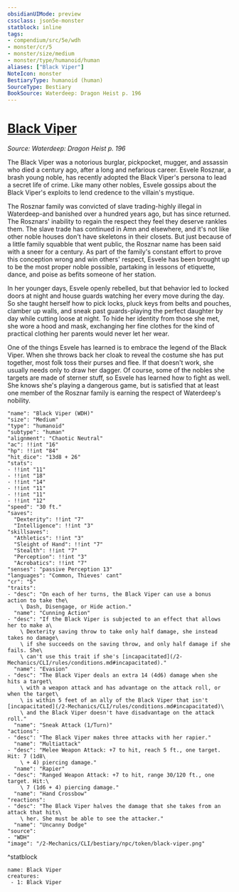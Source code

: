 ```yaml
---
obsidianUIMode: preview
cssclass: json5e-monster
statblock: inline
tags:
- compendium/src/5e/wdh
- monster/cr/5
- monster/size/medium
- monster/type/humanoid/human
aliases: ["Black Viper"]
NoteIcon: monster
BestiaryType: humanoid (human)
SourceType: Bestiary
BookSource: Waterdeep: Dragon Heist p. 196
---
```

# [Black Viper](2-Mechanics/CLI/bestiary/npc/black-viper-wdh.md)
*Source: Waterdeep: Dragon Heist p. 196*  

The Black Viper was a notorious burglar, pickpocket, mugger, and assassin who died a century ago, after a long and nefarious career. Esvele Rosznar, a brash young noble, has recently adopted the Black Viper's persona to lead a secret life of crime. Like many other nobles, Esvele gossips about the Black Viper's exploits to lend credence to the villain's mystique.

The Rosznar family was convicted of slave trading-highly illegal in Waterdeep-and banished over a hundred years ago, but has since returned. The Rosznars' inability to regain the respect they feel they deserve rankles them. The slave trade has continued in Amn and elsewhere, and it's not like other noble houses don't have skeletons in their closets. But just because of a little family squabble that went public, the Rosznar name has been said with a sneer for a century. As part of the family's constant effort to prove this conception wrong and win others' respect, Esvele has been brought up to be the most proper noble possible, partaking in lessons of etiquette, dance, and poise as befits someone of her station.

In her younger days, Esvele openly rebelled, but that behavior led to locked doors at night and house guards watching her every move during the day. So she taught herself how to pick locks, pluck keys from belts and pouches, clamber up walls, and sneak past guards-playing the perfect daughter by day while cutting loose at night. To hide her identity from those she met, she wore a hood and mask, exchanging her fine clothes for the kind of practical clothing her parents would never let her wear.

One of the things Esvele has learned is to embrace the legend of the Black Viper. When she throws back her cloak to reveal the costume she has put together, most folk toss their purses and flee. If that doesn't work, she usually needs only to draw her dagger. Of course, some of the nobles she targets are made of sterner stuff, so Esvele has learned how to fight as well. She knows she's playing a dangerous game, but is satisfied that at least one member of the Rosznar family is earning the respect of Waterdeep's nobility.

```statblock
"name": "Black Viper (WDH)"
"size": "Medium"
"type": "humanoid"
"subtype": "human"
"alignment": "Chaotic Neutral"
"ac": !!int "16"
"hp": !!int "84"
"hit_dice": "13d8 + 26"
"stats":
- !!int "11"
- !!int "18"
- !!int "14"
- !!int "11"
- !!int "11"
- !!int "12"
"speed": "30 ft."
"saves":
  "Dexterity": !!int "7"
  "Intelligence": !!int "3"
"skillsaves":
  "Athletics": !!int "3"
  "Sleight of Hand": !!int "7"
  "Stealth": !!int "7"
  "Perception": !!int "3"
  "Acrobatics": !!int "7"
"senses": "passive Perception 13"
"languages": "Common, Thieves' cant"
"cr": "5"
"traits":
- "desc": "On each of her turns, the Black Viper can use a bonus action to take the\
    \ Dash, Disengage, or Hide action."
  "name": "Cunning Action"
- "desc": "If the Black Viper is subjected to an effect that allows her to make a\
    \ Dexterity saving throw to take only half damage, she instead takes no damage\
    \ if she succeeds on the saving throw, and only half damage if she fails. She\
    \ can't use this trait if she's [incapacitated](/2-Mechanics/CLI/rules/conditions.md#incapacitated)."
  "name": "Evasion"
- "desc": "The Black Viper deals an extra 14 (4d6) damage when she hits a target\
    \ with a weapon attack and has advantage on the attack roll, or when the target\
    \ is within 5 feet of an ally of the Black Viper that isn't [incapacitated](/2-Mechanics/CLI/rules/conditions.md#incapacitated)\
    \ and the Black Viper doesn't have disadvantage on the attack roll."
  "name": "Sneak Attack (1/Turn)"
"actions":
- "desc": "The Black Viper makes three attacks with her rapier."
  "name": "Multiattack"
- "desc": "Melee Weapon Attack: +7 to hit, reach 5 ft., one target. Hit: 7 (1d8\
    \ + 4) piercing damage."
  "name": "Rapier"
- "desc": "Ranged Weapon Attack: +7 to hit, range 30/120 ft., one target. Hit:\
    \ 7 (1d6 + 4) piercing damage."
  "name": "Hand Crossbow"
"reactions":
- "desc": "The Black Viper halves the damage that she takes from an attack that hits\
    \ her. She must be able to see the attacker."
  "name": "Uncanny Dodge"
"source":
- "WDH"
"image": "/2-Mechanics/CLI/bestiary/npc/token/black-viper.png"
```
^statblock

```encounter-table
name: Black Viper
creatures:
 - 1: Black Viper
```